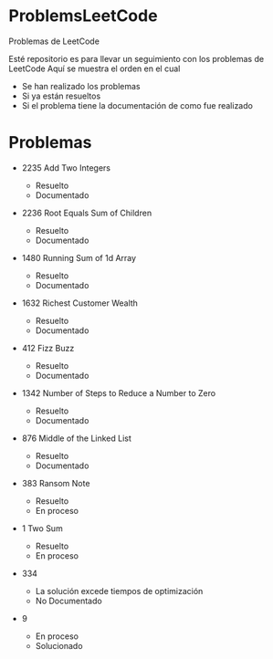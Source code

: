 # ProblemsLeetCode
Problemas de LeetCode

Esté repositorio es para llevar un seguimiento con los problemas de LeetCode
Aquí se muestra el orden en el cual
- Se han realizado los problemas
- Si ya están resueltos
- Si el problema tiene la documentación de como fue realizado
# Problemas

- 2235 Add Two Integers
    - Resuelto
    - Documentado

- 2236 Root Equals Sum of Children
    - Resuelto
    - Documentado

- 1480 Running Sum of 1d Array
    - Resuelto
    - Documentado

- 1632 Richest Customer Wealth
    - Resuelto
    - Documentado

- 412 Fizz Buzz
    - Resuelto
    - Documentado

- 1342 Number of Steps to Reduce a Number to Zero
    - Resuelto
    - Documentado

- 876 Middle of the Linked List
    - Resuelto
    - Documentado

- 383 Ransom Note
    - Resuelto
    - En proceso

- 1 Two Sum
    - Resuelto
    - En proceso

- 334
    - La solución excede tiempos de optimización
    - No Documentado

- 9
    - En proceso
    - Solucionado
